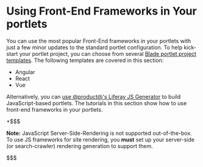 # Using Front-End Frameworks in Your portlets [](id=using-front-end-frameworks-in-your-portlets)

You can use the most popular Front-End frameworks in your portlets with just a 
few minor updates to the standard portlet configuration. To help kick-start your 
portlet project, you can choose from several 
[Blade portlet project templates](/develop/reference/-/knowledge_base/7-1/project-templates). 
The following templates are covered in this section:

- Angular
- React
- Vue

Alternatively, you can 
[use @product@'s Liferay JS Generator](/develop/tutorials/-/knowledge_base/7-1/creating-and-bundling-javascript-portlets-with-javascript-tooling) 
to build JavaScript-based portlets. The tutorials in this section show how to 
use front-end frameworks in your portlets.

+$$$

**Note:** JavaScript Server-Side-Rendering is not supported out-of-the-box. To 
use JS frameworks for site rendering, you **must** set up your server-side 
(or search-crawler) rendering generation to support them. 

$$$
